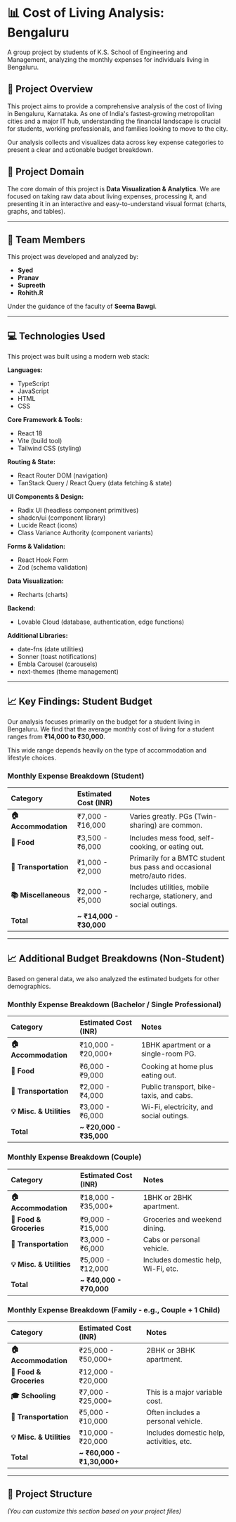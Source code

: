 # 📊 Cost of Living Analysis: Bengaluru

A group project by students of K.S. School of Engineering and Management, analyzing the monthly expenses for individuals living in Bengaluru.

## 📍 Project Overview

This project aims to provide a comprehensive analysis of the cost of living in Bengaluru, Karnataka. As one of India's fastest-growing metropolitan cities and a major IT hub, understanding the financial landscape is crucial for students, working professionals, and families looking to move to the city.

Our analysis collects and visualizes data across key expense categories to present a clear and actionable budget breakdown.

## 🎯 Project Domain

The core domain of this project is **Data Visualization & Analytics**. We are focused on taking raw data about living expenses, processing it, and presenting it in an interactive and easy-to-understand visual format (charts, graphs, and tables).

---

## 👥 Team Members

This project was developed and analyzed by:

* **Syed**
* **Pranav**
* **Supreeth**
* **Rohith.R**

Under the guidance of the faculty of **Seema Bawgi**.

---

## 💻 Technologies Used

This project was built using a modern web stack:

**Languages:**
* TypeScript
* JavaScript
* HTML
* CSS

**Core Framework & Tools:**
* React 18
* Vite (build tool)
* Tailwind CSS (styling)

**Routing & State:**
* React Router DOM (navigation)
* TanStack Query / React Query (data fetching & state)

**UI Components & Design:**
* Radix UI (headless component primitives)
* shadcn/ui (component library)
* Lucide React (icons)
* Class Variance Authority (component variants)

**Forms & Validation:**
* React Hook Form
* Zod (schema validation)

**Data Visualization:**
* Recharts (charts)

**Backend:**
* Lovable Cloud (database, authentication, edge functions)

**Additional Libraries:**
* date-fns (date utilities)
* Sonner (toast notifications)
* Embla Carousel (carousels)
* next-themes (theme management)

---

## 📈 Key Findings: Student Budget

Our analysis focuses primarily on the budget for a student living in Bengaluru. We find that the average monthly cost of living for a student ranges from **₹14,000 to ₹30,000**.

This wide range depends heavily on the type of accommodation and lifestyle choices.

### Monthly Expense Breakdown (Student)

| Category | Estimated Cost (INR) | Notes |
| :--- | :--- | :--- |
| **🏠 Accommodation** | ₹7,000 - ₹16,000 | Varies greatly. PGs (Twin-sharing) are common. |
| **🍲 Food** | ₹3,500 - ₹6,000 | Includes mess food, self-cooking, or eating out. |
| **🚌 Transportation**| ₹1,000 - ₹2,000 | Primarily for a BMTC student bus pass and occasional metro/auto rides. |
| **📚 Miscellaneous** | ₹2,000 - ₹5,000 | Includes utilities, mobile recharge, stationery, and social outings. |
| **Total** | **~ ₹14,000 - ₹30,000** | |

---

## 📈 Additional Budget Breakdowns (Non-Student)

Based on general data, we also analyzed the estimated budgets for other demographics.

### Monthly Expense Breakdown (Bachelor / Single Professional)

| Category | Estimated Cost (INR) | Notes |
| :--- | :--- | :--- |
| **🏠 Accommodation** | ₹10,000 - ₹20,000+ | 1BHK apartment or a single-room PG. |
| **🍲 Food** | ₹6,000 - ₹9,000 | Cooking at home plus eating out. |
| **🚌 Transportation**| ₹2,000 - ₹4,000 | Public transport, bike-taxis, and cabs. |
| **💡 Misc. & Utilities**| ₹3,000 - ₹6,000 | Wi-Fi, electricity, and social outings. |
| **Total** | **~ ₹20,000 - ₹35,000** | |

### Monthly Expense Breakdown (Couple)

| Category | Estimated Cost (INR) | Notes |
| :--- | :--- | :--- |
| **🏠 Accommodation** | ₹18,000 - ₹35,000+ | 1BHK or 2BHK apartment. |
| **🍲 Food & Groceries** | ₹9,000 - ₹15,000 | Groceries and weekend dining. |
| **🚌 Transportation**| ₹3,000 - ₹6,000 | Cabs or personal vehicle. |
| **💡 Misc. & Utilities**| ₹5,000 - ₹12,000 | Includes domestic help, Wi-Fi, etc. |
| **Total** | **~ ₹40,000 - ₹70,000** | |

### Monthly Expense Breakdown (Family - e.g., Couple + 1 Child)

| Category | Estimated Cost (INR) | Notes |
| :--- | :--- | :--- |
| **🏠 Accommodation** | ₹25,000 - ₹50,000+ | 2BHK or 3BHK apartment. |
| **🍲 Food & Groceries** | ₹12,000 - ₹20,000 | |
| **🎓 Schooling** | ₹7,000 - ₹25,000+ | This is a major variable cost. |
| **🚗 Transportation**| ₹5,000 - ₹10,000 | Often includes a personal vehicle. |
| **💡 Misc. & Utilities**| ₹10,000 - ₹20,000 | Includes domestic help, activities, etc. |
| **Total** | **~ ₹60,000 - ₹1,30,000+** | |

---

## 🔧 Project Structure

*(You can customize this section based on your project files)*
